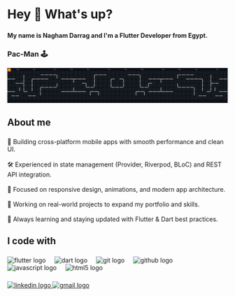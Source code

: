 <h1 align="left">Hey 👋 What's up?</h1>

###

<h4 align="left">My name is Nagham Darrag and I'm a Flutter Developer from Egypt.</h4>

###

### Pac-Man 🕹️
<p align="center">
  <img src="https://raw.githubusercontent.com/spidertunez/spidertunez/output/pacman-contribution-graph-dark.svg" alt="Pac-Man Animation" />
</p>

###

<h2 align="left">About me</h2>

###

<p align="left">📱 Building cross-platform mobile apps with smooth performance and clean UI.<br><br>🛠 Experienced in state management (Provider, Riverpod, BLoC) and REST API integration.<br><br>🎨 Focused on responsive design, animations, and modern app architecture.<br><br>💼 Working on real-world projects to expand my portfolio and skills.<br><br>🌱 Always learning and staying updated with Flutter & Dart best practices.</p>

###

<h2 align="left">I code with</h2>

###

<div align="left">
  <img src="https://cdn.jsdelivr.net/gh/devicons/devicon/icons/flutter/flutter-original.svg" height="40" alt="flutter logo"  />
  <img width="12" />
  <img src="https://cdn.jsdelivr.net/gh/devicons/devicon/icons/dart/dart-original.svg" height="40" alt="dart logo"  />
  <img width="12" />
  <img src="https://cdn.jsdelivr.net/gh/devicons/devicon/icons/git/git-original.svg" height="40" alt="git logo"  />
  <img width="12" />
  <img src="https://cdn.jsdelivr.net/gh/devicons/devicon/icons/github/github-original.svg" height="40" alt="github logo"  />
  <img width="12" />
  <img src="https://cdn.jsdelivr.net/gh/devicons/devicon/icons/javascript/javascript-original.svg" height="40" alt="javascript logo"  />
  <img width="12" />
  <img src="https://cdn.jsdelivr.net/gh/devicons/devicon/icons/html5/html5-original.svg" height="40" alt="html5 logo"  />
</div>

###

<div align="left">
  <a href="https://www.linkedin.com/in/nagham-mahmoud-0991b9305/" target="_blank">
    <img src="https://raw.githubusercontent.com/maurodesouza/profile-readme-generator/master/src/assets/icons/social/linkedin/default.svg" width="52" height="40" alt="linkedin logo"  />
  </a>
  <a href="mailto:naghammahmoud199@gmail.com" target="_blank">
    <img src="https://raw.githubusercontent.com/maurodesouza/profile-readme-generator/master/src/assets/icons/social/gmail/default.svg" width="52" height="40" alt="gmail logo"  />
  </a>
</div>
